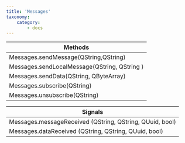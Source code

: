 ```yaml
---
title: 'Messages'
taxonomy:
    category:
        - docs
---
```


| Methods                                  |
| ---------------------------------------- |
| Messages.sendMessage(QString,QString)    |
| Messages.sendLocalMessage(QString, QString )         |
| Messages.sendData(QString, QByteArray)|
| Messages.subscribe(QString)|
| Messages.unsubscribe(QString)|

| Signals                           |
| -------------------------------- |
| Messages.messageReceived (QString, QString, QUuid, bool)     |
| Messages.dataReceived (QString, QString, QUuid, bool)     |
